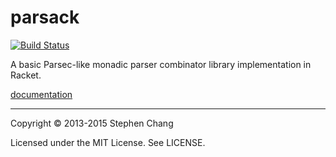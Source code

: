 parsack
=======

[![Build Status](https://travis-ci.org/stchang/parsack.svg?branch=master)](https://travis-ci.org/stchang/parsack)

A basic Parsec-like monadic parser combinator library implementation in Racket.

[documentation](http://pkg-build.racket-lang.org/doc/parsack/index.html)

---

Copyright &copy; 2013-2015 Stephen Chang

Licensed under the MIT License. See LICENSE.